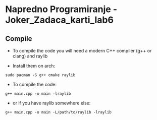 # Napredno Programiranje - Joker_Zadaca_karti_lab6

## Compile
- To compile the code you will need a modern C++ compiler (g++ or clang) and raylib

- Install them on arch:
```
sudo pacman -S g++ cmake raylib
```
- To compile the code:
```
g++ main.cpp -o main -lraylib
```
- or if you have raylib somewhere else:
```
g++ main.cpp -o main -L/path/to/raylib -lraylib
```
